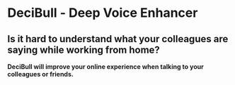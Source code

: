 # DeciBull - Deep Voice Enhancer


## **Is it hard to understand what your colleagues are saying while working from home?**

**DeciBull will improve your online experience when talking to your colleagues or friends.**

